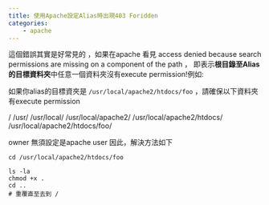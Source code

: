 ```yaml
---
title: 使用Apache設定Alias時出現403 Foridden
categories:
    - apache
---
```

這個錯誤其實是好常見的 ，如果在apache 看見 access denied because search permissions are missing on a component of the path ，
即表示**根目錄至Alias 的目標資料夾**中任意一個資料夾沒有execute permission!例如:

如果你alias的目標資夾是 ```/usr/local/apache2/htdocs/foo``` ，請確保以下資料夾有execute permission

/
/usr/
/usr/local/
/usr/local/apache2/
/usr/local/apache2/htdocs/
/usr/local/apache2/htdocs/foo/

owner 無須設定是apache user
因此，解決方法如下

```
cd /usr/local/apache2/htdocs/foo

ls -la
chmod +x .
cd ..
# 重覆直至去到 /
```
